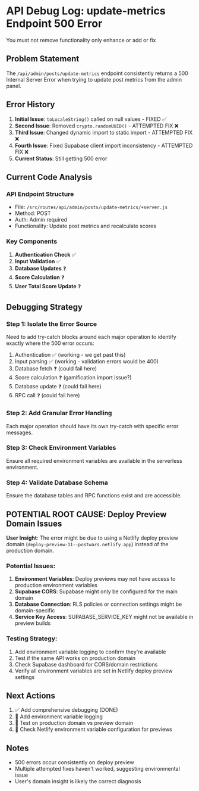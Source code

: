 # API Debug Log: update-metrics Endpoint 500 Error

You must not remove functionality only enhance or add or fix

## Problem Statement
The `/api/admin/posts/update-metrics` endpoint consistently returns a 500 Internal Server Error when trying to update post metrics from the admin panel.

## Error History
1. **Initial Issue**: `toLocaleString()` called on null values - FIXED ✅
2. **Second Issue**: Removed `crypto.randomUUID()` - ATTEMPTED FIX ❌  
3. **Third Issue**: Changed dynamic import to static import - ATTEMPTED FIX ❌
4. **Fourth Issue**: Fixed Supabase client import inconsistency - ATTEMPTED FIX ❌
5. **Current Status**: Still getting 500 error

## Current Code Analysis

### API Endpoint Structure
- File: `/src/routes/api/admin/posts/update-metrics/+server.js`
- Method: POST
- Auth: Admin required
- Functionality: Update post metrics and recalculate scores

### Key Components
1. **Authentication Check** ✅
2. **Input Validation** ✅  
3. **Database Updates** ❓
4. **Score Calculation** ❓
5. **User Total Score Update** ❓

## Debugging Strategy

### Step 1: Isolate the Error Source
Need to add try-catch blocks around each major operation to identify exactly where the 500 error occurs:

1. Authentication ✅ (working - we get past this)
2. Input parsing ✅ (working - validation errors would be 400)
3. Database fetch ❓ (could fail here)
4. Score calculation ❓ (gamification import issue?)
5. Database update ❓ (could fail here)
6. RPC call ❓ (could fail here)

### Step 2: Add Granular Error Handling
Each major operation should have its own try-catch with specific error messages.

### Step 3: Check Environment Variables
Ensure all required environment variables are available in the serverless environment.

### Step 4: Validate Database Schema
Ensure the database tables and RPC functions exist and are accessible.

## POTENTIAL ROOT CAUSE: Deploy Preview Domain Issues

**User Insight**: The error might be due to using a Netlify deploy preview domain (`deploy-preview-11--postwars.netlify.app`) instead of the production domain.

### Potential Issues:
1. **Environment Variables**: Deploy previews may not have access to production environment variables
2. **Supabase CORS**: Supabase might only be configured for the main domain
3. **Database Connection**: RLS policies or connection settings might be domain-specific
4. **Service Key Access**: SUPABASE_SERVICE_KEY might not be available in preview builds

### Testing Strategy:
1. Add environment variable logging to confirm they're available
2. Test if the same API works on production domain
3. Check Supabase dashboard for CORS/domain restrictions
4. Verify all environment variables are set in Netlify deploy preview settings

## Next Actions
1. ✅ Add comprehensive debugging (DONE)
2. 🔄 Add environment variable logging  
3. 🔄 Test on production domain vs preview domain
4. 🔄 Check Netlify environment variable configuration for previews

## Notes
- 500 errors occur consistently on deploy preview
- Multiple attempted fixes haven't worked, suggesting environmental issue
- User's domain insight is likely the correct diagnosis